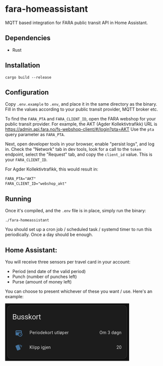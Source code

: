 # fara-homeassistant

MQTT based integration for FARA public transit API in Home Assistant.

## Dependencies

- Rust

## Installation

```
cargo build --release
```

## Configuration

Copy `.env.example` to `.env`, and place it in the same directory as the binary. Fill in the values according to your
public transit provider, MQTT broker etc.

To find the `FARA_PTA` and `FARA_CLIENT_ID`, open the FARA webshop for your public transit provider. For example, the
AKT (Agder Kollektivtrafikk) URL is https://admin.api.fara.no/fs-webshop-client/#/login?pta=AKT Use the `pta` query
parameter as `FARA_PTA`.

Next, open developer tools in your browser, enable "persist logs", and log in. Check the "Network" tab in dev tools,
look for a call to the `token` endpoint, select the "Request" tab, and copy the `client_id` value. This is
your `FARA_CLIENT_ID`.

For Agder Kollektivtrafikk, this would result in:

```
FARA_PTA="AKT"
FARA_CLIENT_ID="webshop_akt"
```

## Running

Once it's compiled, and the `.env` file is in place, simply run the binary:

```
./fara-homeassistant
```

You should set up a cron job / scheduled task / systemd timer to run this periodically. Once a day should be enough.

## Home Assistant:

You will receive three sensors per travel card in your account:

- Period (end date of the valid period)
- Punch (number of punches left)
- Purse (amount of money left)

You can choose to present whichever of these you want / use. Here's an example:

![Home Assistant example](homeassistant-example.png)